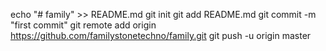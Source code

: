 echo "# family" >> README.md
git init
git add README.md
git commit -m "first commit"
git remote add origin https://github.com/familystonetechno/family.git
git push -u origin master
